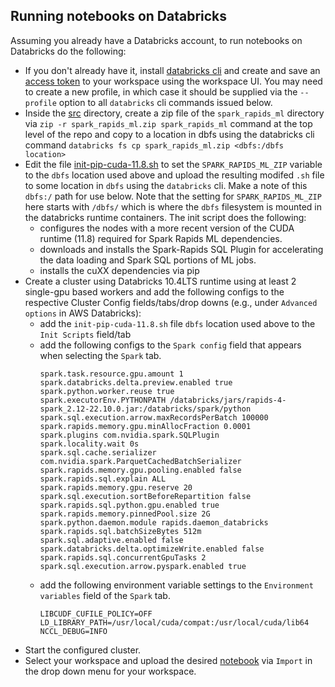 ## Running notebooks on Databricks
Assuming you already have a Databricks account, to run notebooks on Databricks do the following:
- If you don't already have it, install [databricks cli](https://learn.microsoft.com/en-us/azure/databricks/dev-tools/cli/) and create and save an [access token](https://docs.databricks.com/dev-tools/api/latest/authentication.html) to your workspace using the workspace UI.  You may need to create a new profile, in which case it should be supplied via the `--profile` option to all `databricks` cli commands issued below.
- Inside the [src](../../src/) directory, create a zip file of the `spark_rapids_ml` directory via `zip -r spark_rapids_ml.zip spark_rapids_ml` command at the top level of the repo and copy to a location in dbfs using the databricks cli command `databricks fs cp spark_rapids_ml.zip <dbfs:/dbfs location>` 
- Edit the file [init-pip-cuda-11.8.sh](init-pip-cuda-11.8.sh) to set the `SPARK_RAPIDS_ML_ZIP` variable to the `dbfs` location used above and upload the resulting modifed `.sh` file to some location in `dbfs` using the `databricks` cli.  Make a note of this `dbfs:/` path for use below.  Note that the setting for `SPARK_RAPIDS_ML_ZIP` here starts with `/dbfs/` which is where the `dbfs` filesystem is mounted in the databricks runtime containers.  The init script does the following:
  - configures the nodes with a more recent version of the CUDA runtime (11.8) required for Spark Rapids ML dependencies.
  - downloads and installs the Spark-Rapids SQL Plugin for accelerating the data loading and Spark SQL portions of ML jobs.
  - installs the cuXX dependencies via pip
- Create a cluster using Databricks 10.4LTS runtime using at least 2 single-gpu based workers and add the following configs to the respective Cluster Config fields/tabs/drop downs (e.g., under `Advanced options` in AWS Databricks):
  - add the `init-pip-cuda-11.8.sh` file `dbfs` location used above to the `Init Scripts` field/tab
  - add the following configs to the `Spark config` field that appears when selecting the `Spark` tab.
    ```
    spark.task.resource.gpu.amount 1
    spark.databricks.delta.preview.enabled true
    spark.python.worker.reuse true
    spark.executorEnv.PYTHONPATH /databricks/jars/rapids-4-spark_2.12-22.10.0.jar:/databricks/spark/python
    spark.sql.execution.arrow.maxRecordsPerBatch 100000
    spark.rapids.memory.gpu.minAllocFraction 0.0001
    spark.plugins com.nvidia.spark.SQLPlugin
    spark.locality.wait 0s
    spark.sql.cache.serializer com.nvidia.spark.ParquetCachedBatchSerializer
    spark.rapids.memory.gpu.pooling.enabled false
    spark.rapids.sql.explain ALL
    spark.rapids.memory.gpu.reserve 20
    spark.sql.execution.sortBeforeRepartition false
    spark.rapids.sql.python.gpu.enabled true
    spark.rapids.memory.pinnedPool.size 2G
    spark.python.daemon.module rapids.daemon_databricks
    spark.rapids.sql.batchSizeBytes 512m
    spark.sql.adaptive.enabled false
    spark.databricks.delta.optimizeWrite.enabled false
    spark.rapids.sql.concurrentGpuTasks 2
    spark.sql.execution.arrow.pyspark.enabled true
    ```
  - add the following environment variable settings to the `Environment variables` field of the `Spark` tab.
    ```
    LIBCUDF_CUFILE_POLICY=OFF
    LD_LIBRARY_PATH=/usr/local/cuda/compat:/usr/local/cuda/lib64
    NCCL_DEBUG=INFO
    ```
- Start the configured cluster.
- Select your workspace and upload the desired [notebook](../) via `Import` in the drop down menu for your workspace.
